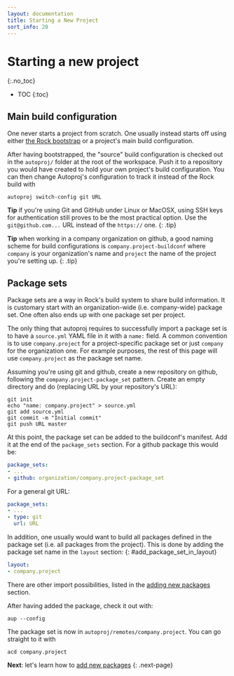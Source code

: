 ```yaml
---
layout: documentation
title: Starting a New Project
sort_info: 20
---
```


# Starting a new project
{:.no_toc}

- TOC
{:toc}


## Main build configuration

One never starts a project from scratch. One usually instead starts off using
either [the Rock bootstrap](../basics/installation.html) or a project's main
build configuration.

After having bootstrapped, the "source" build configuration is checked out in
the `autoproj/` folder at the root of the workspace. Push it to a repository
you would have created to hold your own project's build configuration. You can
then change Autoproj's configuration to track it instead of the Rock build with

~~~
autoproj switch-config git URL
~~~

**Tip** if you're using Git and GitHub under Linux or MacOSX, using SSH keys
for authentication still proves to be the most practical option. Use the
`git@github.com...` URL instead of the `https://` one.
{: .tip}

**Tip** when working in a company organization on github, a good naming scheme
for build configurations is `company.project-buildconf` where `company` is your
organization's name and `project` the name of the project you're setting up.
{: .tip}

## Package sets

Package sets are a way in Rock's build system to share build information. It is
customary start with an organization-wide (i.e.  company-wide) package set.
One often also ends up with one package set per project.

The only thing that autoproj requires to successfully import a package set is
to have a `source.yml` YAML file in it with a `name:` field. A common
convention is to use `company.project` for a project-specific package set or
just `company` for the organization one. For example purposes, the rest of this
page will use `company.project` as the package set name.

Assuming you're using git and github, create a new repository on github,
following the `company.project-package_set` pattern. Create an empty directory
and do (replacing URL by your repository's URL):

~~~
git init
echo "name: company.project" > source.yml
git add source.yml
git commit -m "Initial commit"
git push URL master
~~~

At this point, the package set can be added to the buildconf's manifest. Add it
at the end of the `package_sets` section. For a github package this would be:

~~~yaml
package_sets:
- ...
- github: organization/company.project-package_set
~~~

For a general git URL:

~~~yaml
package_sets:
- ...
- type: git
  url: URL
~~~

In addition, one usually would want to build all packages defined in the package
set (i.e. all packages from the project). This is done by adding the package set
name in the `layout` section:
{: #add_package_set_in_layout}

~~~yaml
layout:
- company.project
~~~

There are other import possibilities, listed in the [adding new
packages](add_packages.html#version_control) section.

After having added the package, check it out with:

~~~
aup --config
~~~

The package set is now in `autoproj/remotes/company.project`.  You can go
straight to it with

~~~
acd company.project
~~~

**Next**: let's learn how to [add new packages](add_packages.html)
{: .next-page}

